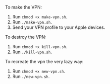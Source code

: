 To make the VPN:

1. Run `chmod +x make-vpn.sh`.
2. Run `./make-vpn.sh`.
3. Send your VPN profile to your Apple devices.

To destroy the VPN:

1. Run `chmod +x kill-vpn.sh`.
2. Run `./kill-vpn.sh`.

To recreate the vpn the very lazy way:

1. Run `chmod +x new-vpn.sh`.
2. Run `./new-vpn.sh`.
